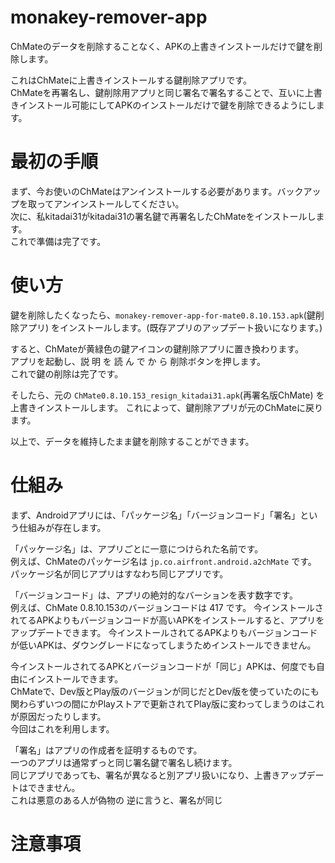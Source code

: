 # monakey-remover-app
ChMateのデータを削除することなく、APKの上書きインストールだけで鍵を削除します。  

これはChMateに上書きインストールする鍵削除アプリです。  
ChMateを再署名し、鍵削除用アプリと同じ署名で署名することで、互いに上書きインストール可能にしてAPKのインストールだけで鍵を削除できるようにします。  

# 最初の手順
まず、今お使いのChMateはアンインストールする必要があります。バックアップを取ってアンインストールしてください。  
次に、私kitadai31がkitadai31の署名鍵で再署名したChMateをインストールします。  
これで準備は完了です。

# 使い方
鍵を削除したくなったら、`monakey-remover-app-for-mate0.8.10.153.apk`(鍵削除アプリ) をインストールします。(既存アプリのアップデート扱いになります。)

すると、ChMateが黄緑色の鍵アイコンの鍵削除アプリに置き換わります。  
アプリを起動し、説 明 を 読 ん で か ら 削除ボタンを押します。  
これで鍵の削除は完了です。

そしたら、元の `ChMate0.8.10.153_resign_kitadai31.apk`(再署名版ChMate) を上書きインストールします。
これによって、鍵削除アプリが元のChMateに戻ります。

以上で、データを維持したまま鍵を削除することができます。

# 仕組み
まず、Androidアプリには、「パッケージ名」「バージョンコード」「署名」という仕組みが存在します。

「パッケージ名」は、アプリごとに一意につけられた名前です。  
例えば、ChMateのパッケージ名は `jp.co.airfront.android.a2chMate` です。  
パッケージ名が同じアプリはすなわち同じアプリです。

「バージョンコード」は、アプリの絶対的なバーションを表す数字です。  
例えば、ChMate 0.8.10.153のバージョンコードは 417 です。
今インストールされてるAPKよりもバージョンコードが高いAPKをインストールすると、アプリをアップデートできます。
今インストールされてるAPKよりもバージョンコードが低いAPKは、ダウングレードになってしまうためインストールできません。

今インストールされてるAPKとバージョンコードが「同じ」APKは、何度でも自由にインストールできます。  
ChMateで、Dev版とPlay版のバージョンが同じだとDev版を使っていたのにも関わらずいつの間にかPlayストアで更新されてPlay版に変わってしまうのはこれが原因だったりします。  
今回はこれを利用します。

「署名」はアプリの作成者を証明するものです。  
一つのアプリは通常ずっと同じ署名鍵で署名し続けます。  
同じアプリであっても、署名が異なると別アプリ扱いになり、上書きアップデートはできません。  
これは悪意のある人が偽物の
逆に言うと、署名が同じ


# 注意事項
